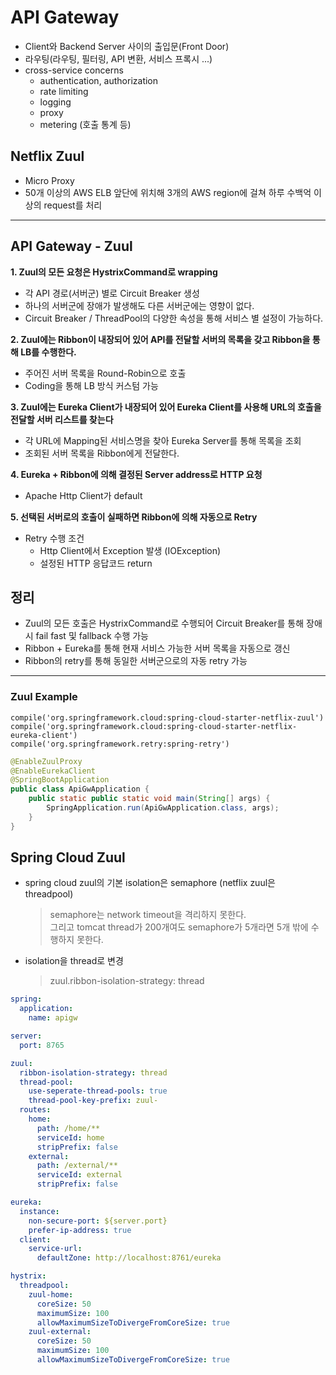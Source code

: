 # API Gateway
* Client와 Backend Server 사이의 출입문(Front Door)
* 라우팅(라우팅, 필터링, API 변환, 서비스 프록시 ...)
* cross-service concerns
    * authentication, authorization
    * rate limiting
    * logging
    * proxy
    * metering (호출 통계 등)
    
## Netflix Zuul
* Micro Proxy
* 50개 이상의 AWS ELB 앞단에 위치해 3개의 AWS region에 걸쳐 하루 수백억 이상의 request를 처리

---

## API Gateway - Zuul
**1. Zuul의 모든 요청은 HystrixCommand로 wrapping**
* 각 API 경로(서버군) 별로 Circuit Breaker 생성
* 하나의 서버군에 장애가 발생해도 다른 서버군에는 영향이 없다.
* Circuit Breaker / ThreadPool의 다양한 속성을 통해 서비스 별 설정이 가능하다.

**2. Zuul에는 Ribbon이 내장되어 있어 API를 전달할 서버의 목록을 갖고 Ribbon을 통해 LB를 수행한다.**
* 주어진 서버 목록을 Round-Robin으로 호출
* Coding을 통해 LB 방식 커스텀 가능

**3. Zuul에는 Eureka Client가 내장되어 있어 Eureka Client를 사용해 URL의 호출을 전달할 서버 리스트를 찾는다**
* 각 URL에 Mapping된 서비스명을 찾아 Eureka Server를 통해 목록을 조회
* 조회된 서버 목록을 Ribbon에게 전달한다.

**4. Eureka + Ribbon에 의해 결정된 Server address로 HTTP 요청**
* Apache Http Client가 default

**5. 선택된 서버로의 호출이 실패하면 Ribbon에 의해 자동으로 Retry**
* Retry 수행 조건
    * Http Client에서 Exception 발생 (IOException)
    * 설정된 HTTP 응답코드 return

## 정리
* Zuul의 모든 호출은 HystrixCommand로 수행되어 Circuit Breaker를 통해 장애시 fail fast 및 fallback 수행 가능
* Ribbon + Eureka를 통해 현재 서비스 가능한 서버 목록을 자동으로 갱신
* Ribbon의 retry를 통해 동일한 서버군으로의 자동 retry 가능

---

### Zuul Example
```
compile('org.springframework.cloud:spring-cloud-starter-netflix-zuul')
compile('org.springframework.cloud:spring-cloud-starter-netflix-eureka-client')
compile('org.springframework.retry:spring-retry')
```
```java
@EnableZuulProxy
@EnableEurekaClient
@SpringBootApplication
public class ApiGwApplication {
    public static public static void main(String[] args) {
        SpringApplication.run(ApiGwApplication.class, args);
    }
}
```

## Spring Cloud Zuul
* spring cloud zuul의 기본 isolation은 semaphore (netflix zuul은 threadpool)
  > semaphore는 network timeout을 격리하지 못한다.<br>
  > 그리고 tomcat thread가 200개여도 semaphore가 5개라면 5개 밖에 수행하지 못한다.
* isolation을 thread로 변경
  > zuul.ribbon-isolation-strategy: thread
  
```yaml
spring:
  application:
    name: apigw

server:
  port: 8765

zuul:
  ribbon-isolation-strategy: thread
  thread-pool:
    use-seperate-thread-pools: true
    thread-pool-key-prefix: zuul-
  routes:
    home:
      path: /home/**
      serviceId: home
      stripPrefix: false
    external:
      path: /external/**
      serviceId: external
      stripPrefix: false

eureka:
  instance:
    non-secure-port: ${server.port}
    prefer-ip-address: true
  client:
    service-url:
      defaultZone: http://localhost:8761/eureka

hystrix:
  threadpool:
    zuul-home:
      coreSize: 50
      maximumSize: 100
      allowMaximumSizeToDivergeFromCoreSize: true
    zuul-external:
      coreSize: 50
      maximumSize: 100
      allowMaximumSizeToDivergeFromCoreSize: true
```
